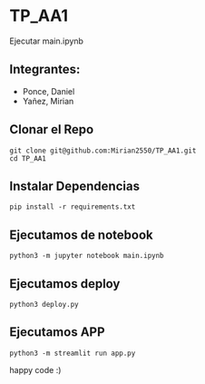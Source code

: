 # TP_AA1

Ejecutar main.ipynb

## Integrantes:
- Ponce, Daniel
- Yañez, Mirian

## Clonar el Repo
```
git clone git@github.com:Mirian2550/TP_AA1.git
cd TP_AA1
```
## Instalar Dependencias
```
pip install -r requirements.txt
```
## Ejecutamos de notebook
```
python3 -m jupyter notebook main.ipynb
```

## Ejecutamos deploy
```
python3 deploy.py
```

## Ejecutamos APP
```
python3 -m streamlit run app.py
```
happy code :)